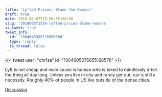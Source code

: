 ```yaml
---
title: 'Lyfted Prices: Blame the Humans'
draft: true
date: 2018-06-07T15:56:55+00:00
slug: '201806071556-lyfted-prices-blame-humans'
is_tweet: true
tweet_info:
  id: '1004648388116090880'
  type: 'reply'
  is_thread: False
---
```




{{< tweet user="chr1sa" id="1004605076655128576" >}}

Lyft is not cheap and main cause is human who is taked to mindlessly drive the thing all day long. Unless you live in city and rarely get out, car is still a necessity. Roughly 40% of people in US live outside of the dense cities.

[Discussion](https://x.com/sytelus/status/1004648388116090880)
